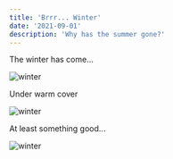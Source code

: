 ```yaml
---
title: 'Brrr... Winter'
date: '2021-09-01'
description: 'Why has the summer gone?'
---
```


The winter has come...

![winter](https://komornyi.space/static/img/cat_blog/theRest/bw0.jpg 'Winter')

Under warm cover

![winter](https://komornyi.space/static/img/cat_blog/theRest/bw1.jpg 'Winter')

At least something good...

![winter](https://komornyi.space/static/img/cat_blog/theRest/bw2.jpg 'Winter')
